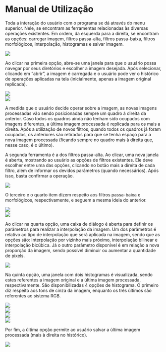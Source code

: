# Manual de Utilização
Toda a interação do usuário com o programa se dá através do menu superior. Nele, se encontram as ferramentas relacionadas às diversas operações existentes. Em ordem, da esquerda para a direita, se encontram as opções: carregar imagem, filtros passa-alta, filtros passa-baixa, filtros morfológicos, interpolação, histogramas e salvar imagem.

![](figures/barraferramentas.png)

Ao clicar na primeira opção, abre-se uma janela para que o usuário possa navegar por seus diretórios e escolher a imagem desejada. Após selecionar, clicando em “abrir”, a imagem é carregada e o usuário pode ver o histórico de operações aplicadas na tela (inicialmente, apenas a imagem original replicada).

![](figures/aberturaimagem.jpeg)  
![](figures/imagemoriginal_replicas.png)

A medida que o usuário decide operar sobre a imagem, as novas imagens processadas vão sendo posicionadas sempre um quadro à direita da anterior. Caso todos os quadros ainda não tenham sido ocupados com imagens diferentes, a última imagem processada é replicada para os mais a direita. Após a utilização de novos filtros, quando todos os quadros já foram ocupados, os anteriores são retirados para que se tenha espaço para a nova imagem processada (ficando sempre no quadro mais à direita que, nesse caso, é o último).  

A segunda ferramenta é a dos filtros passa-alta. Ao clicar, uma nova janela é aberta, mostrando ao usuário as opções de filtros existentes. Ele deve escolher entre uma das opções, clicando no botão mais a direita de cada filtro, além de informar os devidos parâmetros (quando necessários). Após isso, basta confirmar a operação.  

![](figures/passa_alta.jpeg)
  
O terceiro e o quarto item dizem respeito aos filtros passa-baixa e morfológicos, respectivamente, e seguem a mesma ideia do anterior.

![](figures/passa_baixa.jpeg)  
![](figures/morfologico.jpeg)
  
Ao clicar na quarta opção, uma caixa de diálogo é aberta para definir os parâmetros para realizar a interpolação da imagem. Um dos parâmetros é relativo ao tipo de interpolação que será aplicada na imagem, sendo que as opções são: Interpolação por vizinho mais próximo, interpolação bilinear e interpolação bicúbica. Já o outro parâmetro disponível é em relação a nova proporção da imagem, sendo possível diminuir ou aumentar a quantidade de pixels.

![](figures/interpolacao.jpeg)

Na quinta opção, uma janela com dois histogramas é visualizada, sendo estes referentes a imagem original e a última imagem processada, respectivamente. São disponibilizadas 4 opções de histograma. O primeiro diz respeito aos tons de cinza da imagem, enquanto os três últimos são referentes ao sistema RGB.

![](figures/histograma.jpeg)  
![](figures/histograma2.jpeg)  
![](figures/histograma3.jpeg)  
![](figures/histograma4.jpeg)

Por fim, a última opção permite ao usuário salvar a última imagem processada (mais à direita no histórico).

![](figures/salvando_imagens.png)
  
